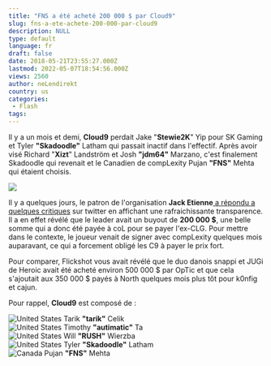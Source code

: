 ```yaml
---
title: "FNS a été acheté 200 000 $ par Cloud9"
slug: fns-a-ete-achete-200-000-par-cloud9
description: NULL
type: default
language: fr
draft: false
date: 2018-05-21T23:55:27.000Z
lastmod: 2022-05-07T18:54:56.000Z
views: 2560
author: neLendirekt
country: us
categories:
 - Flash
tags:
---
```

Il y a un mois et demi, **Cloud9** perdait Jake "**Stewie2K**" Yip pour SK Gaming et Tyler **"Skadoodle"** Latham qui passait inactif dans l'effectif. Après avoir visé Richard "**Xizt**" Landström et Josh **"jdm64"** Marzano, c'est finalement Skadoodle qui revenait et le Canadien de compLexity Pujan **"FNS"** Mehta qui étaient choisis. 

![](https://flickshot-ue.s3.eu-west-2.amazonaws.com/flickshot/picture/5ad892147cafa/pic.jpg)

Il y a quelques jours, le patron de l'organisation **Jack Etienne**[ a répondu a quelques critiques](https://twitter.com/JackEtienne/status/997945063362592768?s=19) sur twitter en affichant une rafraichissante transparence. Il a en effet révélé que le leader avait un buyout de **200 000 $**, une belle somme qui a donc été payée à coL pour se payer l'ex-CLG. Pour mettre dans le contexte, le joueur venait de signer avec compLexity quelques mois auparavant, ce qui a forcement obligé les C9 à payer le prix fort.

Pour comparer, Flickshot vous avait révélé que le duo danois snappi et JUGi de Heroic avait été acheté environ 500 000 $ par OpTic et que cela s'ajoutait aux 350 000 $ payés à North quelques mois plus tôt pour k0nfig et cajun.

Pour rappel, **Cloud9** est composé de :

![United States](/images/countries/us.svg)⁠ ⁠Tarik **"tarik"** Celik  
![United States](/images/countries/us.svg)⁠ ⁠Timothy **"autimatic"** Ta  
![United States](/images/countries/us.svg)⁠ ⁠Will **"RUSH"** Wierzba  
![United States](/images/countries/us.svg)⁠ ⁠Tyler **"Skadoodle"** Latham  
![Canada](/images/countries/ca.svg)⁠ Pujan **"FNS"** Mehta

